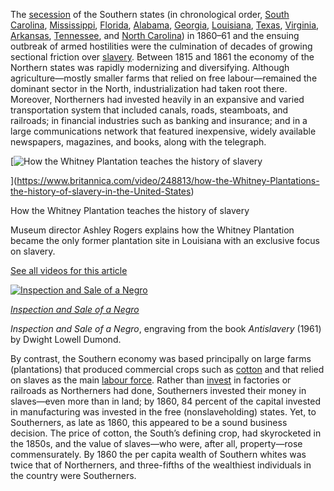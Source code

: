 The [secession](https://www.britannica.com/topic/secession) of the Southern states (in chronological order, [South Carolina](https://www.britannica.com/place/South-Carolina/Statehood-Civil-War-and-aftermath#ref78538), [Mississippi](https://www.britannica.com/place/Mississippi-state/History#ref78491), [Florida](https://www.britannica.com/place/Florida/Statehood#ref78369), [Alabama](https://www.britannica.com/place/Alabama-state/The-Civil-War-and-its-aftermath#ref78320), [Georgia](https://www.britannica.com/place/Georgia-state/Slavery-the-Civil-War-and-Reconstruction#ref78396), [Louisiana](https://www.britannica.com/place/Louisiana-state/The-19th-century#ref78466), [Texas](https://www.britannica.com/place/Texas-state/Annexation-and-statehood#ref79046), [Virginia](https://www.britannica.com/place/Virginia-state/Independence-and-statehood#ref78585), [Arkansas](https://www.britannica.com/place/Arkansas-state/History#ref281011), [Tennessee](https://www.britannica.com/place/Tennessee/The-Civil-War-and-Reconstruction#ref78561), and [North Carolina](https://www.britannica.com/place/North-Carolina-state/The-Civil-War-and-Reconstruction#ref78514)) in 1860–61 and the ensuing outbreak of armed hostilities were the culmination of decades of growing sectional friction over [slavery](https://www.britannica.com/topic/slavery-sociology). Between 1815 and 1861 the economy of the Northern states was rapidly modernizing and diversifying. Although agriculture—mostly smaller farms that relied on free labour—remained the dominant sector in the North, industrialization had taken root there. Moreover, Northerners had invested heavily in an expansive and varied transportation system that included canals, roads, steamboats, and railroads; in financial industries such as banking and insurance; and in a large communications network that featured inexpensive, widely available newspapers, magazines, and books, along with the telegraph.

[![How the Whitney Plantation teaches the history of slavery](https://cdn.britannica.com/13/248813-138-14B8A4CE/how-the-Whitney-Plantations-the-history-of-slavery-in-the-United-States.jpg?w=800&h=450&c=crop)

](https://www.britannica.com/video/248813/how-the-Whitney-Plantations-the-history-of-slavery-in-the-United-States)

How the Whitney Plantation teaches the history of slavery

Museum director Ashley Rogers explains how the Whitney Plantation became the only former plantation site in Louisiana with an exclusive focus on slavery.

[See all videos for this article](https://www.britannica.com/event/American-Civil-War/images-videos)

[![Inspection and Sale of a Negro](https://cdn.britannica.com/18/78418-050-3265AF60/Inspection-Sale-Antislavery-Negro-Dwight-Lowell-Dumond.jpg?w=300)](https://cdn.britannica.com/18/78418-050-3265AF60/Inspection-Sale-Antislavery-Negro-Dwight-Lowell-Dumond.jpg)

[_Inspection and Sale of a Negro_](https://cdn.britannica.com/18/78418-050-3265AF60/Inspection-Sale-Antislavery-Negro-Dwight-Lowell-Dumond.jpg)

_Inspection and Sale of a Negro_, engraving from the book _Antislavery_ (1961) by Dwight Lowell Dumond.

By contrast, the Southern economy was based principally on large farms (plantations) that produced commercial crops such as [cotton](https://www.britannica.com/topic/cotton-fibre-and-plant) and that relied on slaves as the main [labour force](https://www.britannica.com/money/labor-in-economics). Rather than [invest](https://www.britannica.com/dictionary/invest) in factories or railroads as Northerners had done, Southerners invested their money in slaves—even more than in land; by 1860, 84 percent of the capital invested in manufacturing was invested in the free (nonslaveholding) states. Yet, to Southerners, as late as 1860, this appeared to be a sound business decision. The price of cotton, the South’s defining crop, had skyrocketed in the 1850s, and the value of slaves—who were, after all, property—rose commensurately. By 1860 the per capita wealth of Southern whites was twice that of Northerners, and three-fifths of the wealthiest individuals in the country were Southerners.


```historica
```